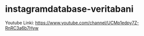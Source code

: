# instagramdatabase-veritabani

Youtube Linki: https://www.youtube.com/channel/UCMp1edpy7Z-RnRC3a6b7Hyw
